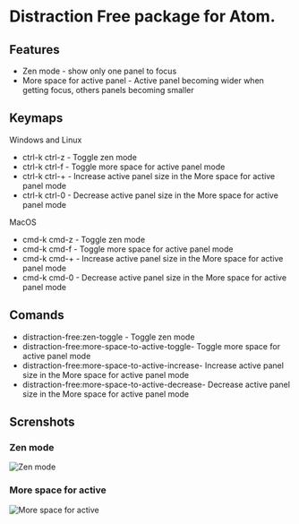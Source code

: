 # Distraction Free package for Atom.

## Features
* Zen mode - show only one panel to focus
* More space for active panel - Active panel becoming wider when getting focus, others panels becoming smaller

## Keymaps
Windows and Linux
* ctrl-k ctrl-z - Toggle zen mode
* ctrl-k ctrl-f - Toggle more space for active panel mode
* ctrl-k ctrl-+ - Increase active panel size in the More space for active panel mode
* ctrl-k ctrl-0 - Decrease active panel size in the More space for active panel mode

MacOS
* cmd-k cmd-z - Toggle zen mode
* cmd-k cmd-f - Toggle more space for active panel mode
* cmd-k cmd-+ - Increase active panel size in the More space for active panel mode
* cmd-k cmd-0 - Decrease active panel size in the More space for active panel mode

## Comands

* distraction-free:zen-toggle - Toggle zen mode
* distraction-free:more-space-to-active-toggle- Toggle more space for active panel mode
* distraction-free:more-space-to-active-increase- Increase active panel size in the More space for active panel mode
* distraction-free:more-space-to-active-decrease- Decrease active panel size in the More space for active panel mode
## Screnshots
### Zen mode
![Zen mode](http://i.imgsafe.org/dfcdbcbfde.jpg)
### More space for active
![More space for active](http://i.imgsafe.org/dfd1c6a741.jpg)
